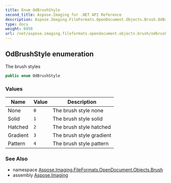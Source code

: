 ```yaml
---
title: Enum OdBrushStyle
second_title: Aspose.Imaging for .NET API Reference
description: Aspose.Imaging.FileFormats.OpenDocument.Objects.Brush.OdBrushStyle enum. The brush styles
type: docs
weight: 6950
url: /net/aspose.imaging.fileformats.opendocument.objects.brush/odbrushstyle/
---
```

## OdBrushStyle enumeration

The brush styles

```csharp
public enum OdBrushStyle
```

### Values

| Name | Value | Description |
| --- | --- | --- |
| None | `0` | The brush style none |
| Solid | `1` | The brush style solid |
| Hatched | `2` | The brush style hatched |
| Gradient | `3` | The brush style gradient |
| Pattern | `4` | The brush style pattern |

### See Also

* namespace [Aspose.Imaging.FileFormats.OpenDocument.Objects.Brush](../../aspose.imaging.fileformats.opendocument.objects.brush/)
* assembly [Aspose.Imaging](../../)


